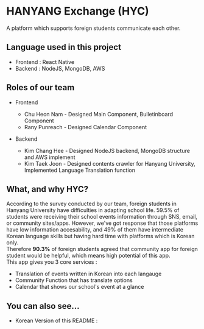 # HANYANG Exchange (HYC)
 A platform which supports foreign students communicate each other.
 
## Language used in this project
 - Frontend : React Native
 - Backend : NodeJS, MongoDB, AWS
 
## Roles of our team
 - Frontend
   - Chu Heon Nam - Designed Main Component, Bulletinboard Component
   - Rany Punreach - Designed Calendar Component
   
 - Backend
   - Kim Chang Hee - Designed NodeJS backend, MongoDB structure and AWS implement
   - Kim Taek Joon - Designed contents crawler for Hanyang University, Implemented Language Translation function

## What, and why HYC?
 According to the survey conducted by our team, foreign students in Hanyang University have difficulties in adapting school life. 59.5% of students were receiving their school events information through SNS, email, or community sites/apps. However, we've got response that those platforms have low information accesability, and 49% of them have intermediate Korean language skills but having hard time with platforms which is Korean only.\
 Therefore **90.3%** of foreign students agreed that community app for foreign student would be helpful, which means high potential of this app.\
  This app gives you 3 core services :
   - Translation of events written in Korean into each langauge
   - Community Function that has translate options
   - Calendar that shows our school's event at a glance

## You can also see...
 - Korean Version of this README : 

